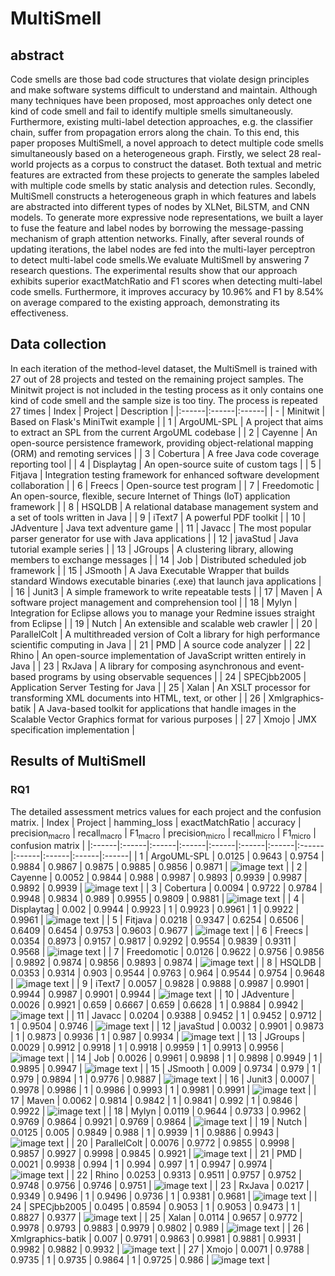 # MultiSmell

## abstract
Code smells are those bad code structures that violate design principles and make software systems difficult to understand and maintain. Although many techniques have been proposed, most approaches only detect one kind of code smell and fail to identify multiple smells simultaneously. Furthermore, existing multi-label detection approaches, e.g. the classifier chain, suffer from propagation errors along the chain. To this end, this paper proposes MultiSmell, a novel approach to detect multiple code smells simultaneously based on a heterogeneous graph. Firstly, we select 28 real-world projects as a corpus to construct the dataset. Both textual and metric features are extracted from these projects to generate the samples labeled with multiple code smells by static analysis and detection rules. Secondly, MultiSmell constructs a heterogeneous graph in which features and labels are abstracted into different types of nodes by XLNet, BiLSTM, and CNN models. To generate more expressive node representations, we built a layer to fuse the feature and label nodes by borrowing the message-passing mechanism of graph attention networks. Finally, after several rounds of updating iterations, the label nodes are fed into the multi-layer perceptron to detect multi-label code smells.We evaluate MultiSmell by answering 7 research questions. The experimental results show that our approach exhibits superior exactMatchRatio and F1 scores when detecting multi-label code smells. Furthermore, it improves accuracy by 10.96% and F1 by 8.54% on average compared to the existing approach, demonstrating its effectiveness.


## Data collection
In each iteration of the method-level dataset, the MultiSmell is trained with 27 out of 28 projects and tested on the remaining project samples. The Minitwit project is not included in the testing process as it only contains one kind of code smell and the sample size is too tiny. The process is repeated 27 times
| Index | Project | Description |
|:------|:------|:------|
| - | Minitwit | Based on Flask's MiniTwit example |
| 1 | ArgoUML-SPL | A project that aims to extract an SPL from the current ArgoUML codebase |
| 2 | Cayenne | An open-source persistence framework, providing object-relational mapping (ORM) and remoting services |
| 3 | Cobertura | A free Java code coverage reporting tool |
| 4 | Displaytag | An open-source suite of custom tags |
| 5 | Fitjava | Integration testing framework for enhanced software development collaboration |
| 6 | Freecs | Open-source test program |
| 7 | Freedomotic | An open-source, flexible, secure Internet of Things (IoT) application framework |
| 8 | HSQLDB | A relational database management system and a set of tools written in Java |
| 9 | iText7 | A powerful PDF toolkit |
| 10 | JAdventure | Java text adventure game |
| 11 | Javacc | The most popular parser generator for use with Java applications |
| 12 | javaStud | Java tutorial example series |
| 13 | JGroups | A clustering library, allowing members to exchange messages |
| 14 | Job | Distributed scheduled job framework |
| 15 | JSmooth | A Java Executable Wrapper that builds standard Windows executable binaries (.exe) that launch java applications |
| 16 | Junit3 | A simple framework to write repeatable tests |
| 17 | Maven | A software project management and comprehension tool |
| 18 | Mylyn | Integration for Eclipse allows you to manage your Redmine issues straight from Eclipse |
| 19 | Nutch | An extensible and scalable web crawler |
| 20 | ParallelColt | A multithreaded version of Colt a library for high performance scientific computing in Java |
| 21 | PMD | A source code analyzer |
| 22 | Rhino | An open-source implementation of JavaScript written entirely in Java |
| 23 | RxJava | A library for composing asynchronous and event-based programs by using observable sequences |
| 24 | SPECjbb2005 | Application Server Testing for Java |
| 25 | Xalan | An XSLT processor for transforming XML documents into HTML, text, or other |
| 26 | Xmlgraphics-batik | A Java-based toolkit for applications that handle images in the Scalable Vector Graphics format for various purposes |
| 27 | Xmojo | JMX specification implementation |

## Results of MultiSmell
### RQ1
The detailed assessment metrics values for each project and the confusion matrix.
| Index | Project | hamming_loss | exactMatchRatio | accuracy | precision<sub>macro</sub> | recall<sub>macro</sub> | F1<sub>macro</sub> | precision<sub>micro</sub> | recall<sub>micro</sub> | F1<sub>micro</sub> | confusion matrix |
|:------|:------|:------|:------|:------|:------|:------|:------|:------|:------|:------|:------|
| 1 | ArgoUML-SPL | 0.0125 | 0.9643 | 0.9754 | 0.9884 | 0.9867 | 0.9875 | 0.9885 | 0.9856 | 0.9871 | ![image text](https://github.com/HyLiu-cn/MultiSmell/blob/main/confusion_matrix/1.png) |
| 2 | Cayenne | 0.0052 | 0.9844 | 0.988 | 0.9987 | 0.9893 | 0.9939 | 0.9987 | 0.9892 | 0.9939 | ![image text](https://github.com/HyLiu-cn/MultiSmell/blob/main/confusion_matrix/1.png) |
| 3 | Cobertura | 0.0094 | 0.9722 | 0.9784 | 0.9948 | 0.9834 | 0.989 | 0.9955 | 0.9809 | 0.9881 | ![image text](https://github.com/HyLiu-cn/MultiSmell/blob/main/confusion_matrix/1.png) |
| 4 | Displaytag | 0.002 | 0.9944 | 0.9923 | 1 | 0.9923 | 0.9961 | 1 | 0.9922 | 0.9961 | ![image text](https://github.com/HyLiu-cn/MultiSmell/blob/main/confusion_matrix/1.png) |
| 5 | Fitjava | 0.0218 | 0.9347 | 0.6254 | 0.6506 | 0.6409 | 0.6454 | 0.9753 | 0.9603 | 0.9677 | ![image text](https://github.com/HyLiu-cn/MultiSmell/blob/main/confusion_matrix/1.png) |
| 6 | Freecs | 0.0354 | 0.8973 | 0.9157 | 0.9817 | 0.9292 | 0.9554 | 0.9839 | 0.9311 | 0.9568 | ![image text](https://github.com/HyLiu-cn/MultiSmell/blob/main/confusion_matrix/1.png) |
| 7 | Freedomotic | 0.0126 | 0.9622 | 0.9756 | 0.9856 | 0.9892 | 0.9874 | 0.9856 | 0.9893 | 0.9874 | ![image text](https://github.com/HyLiu-cn/MultiSmell/blob/main/confusion_matrix/1.png) |
| 8 | HSQLDB | 0.0353 | 0.9314 | 0.903 | 0.9544 | 0.9763 | 0.964 | 0.9544 | 0.9754 | 0.9648 | ![image text](https://github.com/HyLiu-cn/MultiSmell/blob/main/confusion_matrix/1.png) |
| 9 | iText7 | 0.0057 | 0.9828 | 0.9888 | 0.9987 | 0.9901 | 0.9944 | 0.9987 | 0.9901 | 0.9944 | ![image text](https://github.com/HyLiu-cn/MultiSmell/blob/main/confusion_matrix/1.png) |
| 10 | JAdventure | 0.0026 | 0.9921 | 0.659 | 0.6667 | 0.659 | 0.6628 | 1 | 0.9884 | 0.9942 | ![image text](https://github.com/HyLiu-cn/MultiSmell/blob/main/confusion_matrix/1.png) |
| 11 | Javacc | 0.0204 | 0.9388 | 0.9452 | 1 | 0.9452 | 0.9712 | 1 | 0.9504 | 0.9746 | ![image text](https://github.com/HyLiu-cn/MultiSmell/blob/main/confusion_matrix/1.png) |
| 12 | javaStud | 0.0032 | 0.9901 | 0.9873 | 1 | 0.9873 | 0.9936 | 1 | 0.987 | 0.9934 | ![image text](https://github.com/HyLiu-cn/MultiSmell/blob/main/confusion_matrix/1.png) |
| 13 | JGroups | 0.0029 | 0.9912 | 0.9918 | 1 | 0.9918 | 0.9959 | 1 | 0.9913 | 0.9956 | ![image text](https://github.com/HyLiu-cn/MultiSmell/blob/main/confusion_matrix/1.png) |
| 14 | Job | 0.0026 | 0.9961 | 0.9898 | 1 | 0.9898 | 0.9949 | 1 | 0.9895 | 0.9947 | ![image text](https://github.com/HyLiu-cn/MultiSmell/blob/main/confusion_matrix/1.png) |
| 15 | JSmooth | 0.009 | 0.9734 | 0.979 | 1 | 0.979 | 0.9894 | 1 | 0.9776 | 0.9887 | ![image text](https://github.com/HyLiu-cn/MultiSmell/blob/main/confusion_matrix/1.png) |
| 16 | Junit3 | 0.0007 | 0.9978 | 0.9986 | 1 | 0.9986 | 0.9993 | 1 | 0.9981 | 0.9991 | ![image text](https://github.com/HyLiu-cn/MultiSmell/blob/main/confusion_matrix/1.png) |
| 17 | Maven | 0.0062 | 0.9814 | 0.9842 | 1 | 0.9841 | 0.992 | 1 | 0.9846 | 0.9922 | ![image text](https://github.com/HyLiu-cn/MultiSmell/blob/main/confusion_matrix/1.png) |
| 18 | Mylyn | 0.0119 | 0.9644 | 0.9733 | 0.9962 | 0.9769 | 0.9864 | 0.9921 | 0.9769 | 0.9864 | ![image text](https://github.com/HyLiu-cn/MultiSmell/blob/main/confusion_matrix/1.png) |
| 19 | Nutch | 0.0125 | 0.005 | 0.9849 | 0.988 | 1 | 0.9939 | 1 | 0.9886 | 0.9943 | ![image text](https://github.com/HyLiu-cn/MultiSmell/blob/main/confusion_matrix/1.png) |
| 20 | ParallelColt | 0.0076 | 0.9772 | 0.9855 | 0.9998 | 0.9857 | 0.9927 | 0.9998 | 0.9845 | 0.9921 | ![image text](https://github.com/HyLiu-cn/MultiSmell/blob/main/confusion_matrix/1.png) |
| 21 | PMD | 0.0021 | 0.9938 | 0.994 | 1 | 0.994 | 0.997 | 1 | 0.9947 | 0.9974 | ![image text](https://github.com/HyLiu-cn/MultiSmell/blob/main/confusion_matrix/1.png) |
| 22 | Rhino | 0.0253 | 0.9313 | 0.9511 | 0.9757 | 0.9752 | 0.9748 | 0.9756 | 0.9746 | 0.9751 | ![image text](https://github.com/HyLiu-cn/MultiSmell/blob/main/confusion_matrix/1.png) |
| 23 | RxJava | 0.0217 | 0.9349 | 0.9496 | 1 | 0.9496 | 0.9736 | 1 | 0.9381 | 0.9681 | ![image text](https://github.com/HyLiu-cn/MultiSmell/blob/main/confusion_matrix/1.png) |
| 24 | SPECjbb2005 | 0.0495 | 0.8594 | 0.9053 | 1 | 0.9053 | 0.9473 | 1 | 0.8827 | 0.9377 | ![image text](https://github.com/HyLiu-cn/MultiSmell/blob/main/confusion_matrix/1.png) |
| 25 | Xalan | 0.0114 | 0.9657 | 0.9772 | 0.9978 | 0.9793 | 0.9883 | 0.9979 | 0.9802 | 0.989 | ![image text](https://github.com/HyLiu-cn/MultiSmell/blob/main/confusion_matrix/1.png) |
| 26 | Xmlgraphics-batik | 0.007 | 0.9791 | 0.9863 | 0.9981 | 0.9881 | 0.9931 | 0.9982 | 0.9882 | 0.9932 | ![image text](https://github.com/HyLiu-cn/MultiSmell/blob/main/confusion_matrix/1.png) |
| 27 | Xmojo | 0.0071 | 0.9788 | 0.9735 | 1 | 0.9735 | 0.9864 | 1 | 0.9725 | 0.986 | ![image text](https://github.com/HyLiu-cn/MultiSmell/blob/main/confusion_matrix/1.png) |

